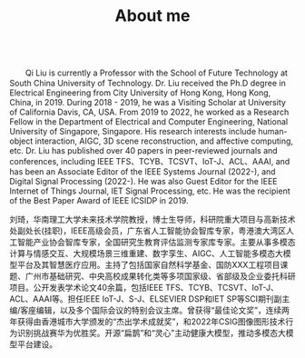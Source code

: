 ﻿---
permalink: /
title: "About me"
excerpt: "About me"
author_profile: true
redirect_from: 
  - /about/
  - /about.html
---

<br />
　　Qi Liu is currently a Professor with the School of Future Technology at South China University of Technology. Dr. Liu received the Ph.D degree in Electrical Engineering from City University of Hong Kong, Hong Kong, China, in 2019. During 2018 - 2019, he was a Visiting Scholar at University of California Davis, CA, USA. From 2019 to 2022, he worked as a Research Fellow in the Department of Electrical and Computer Engineering, National University of Singapore, Singapore. His research interests include human-object interaction, AIGC, 3D scene reconstruction, and affective computing, etc. Dr. Liu has published over 40 papers in peer-reviewed journals and conferences, including IEEE TFS、TCYB、TCSVT、IoT-J、ACL、AAAI, and has been an Associate Editor of the IEEE Systems Journal (2022-), and Digital Signal Processing (2022-). He was also Guest Editor for the IEEE Internet of Things Journal, IET Signal Processing, etc. He was the recipient of the Best Paper Award of IEEE ICSIDP in 2019. 

   刘琦，华南理工大学未来技术学院教授，博士生导师，科研院重大项目与高新技术处副处长(挂职)，IEEE高级会员，广东省人工智能协会智库专家，粤港澳大湾区人工智能产业协会智库专家，全国研究生教育评估监测专家库专家。主要从事多模态计算与情感交互、大规模场景三维重建、数字孪生、AIGC、人工智能多模态大模型平台及其智慧医疗应用。主持了包括国家自然科学基金、国防XXX工程项目课题、广州市基础研究、中央高校成果转化类等多项国家级、省部级及企业委托科研项目。公开发表学术论文40余篇，包括IEEE TFS、TCYB、TCSVT、IoT-J、ACL、AAAI等。担任IEEE IoT-J、S-J、ELSEVIER DSP和IET SP等SCI期刊副主编/客座编辑，以及多个国际会议的特别会议主席。曾获得“最佳论文奖”，连续两年获得由香港城市大学颁发的“杰出学术成就奖”，和2022年CSIG图像图形技术行为识别挑战赛华为优胜奖。开源“扁鹊”和“灵心”主动健康大模型，推动多模态大模型平台建设。






